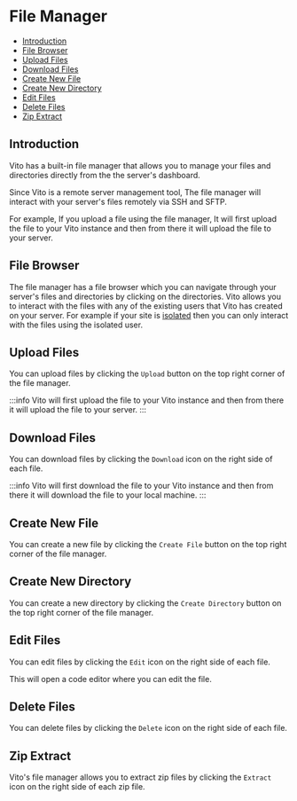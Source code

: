 # File Manager

- [Introduction](#introduction)
- [File Browser](#file-browser)
- [Upload Files](#upload-files)
- [Download Files](#download-files)
- [Create New File](#create-new-file)
- [Create New Directory](#create-new-directory)
- [Edit Files](#edit-files)
- [Delete Files](#delete-files)
- [Zip Extract](#zip-extract)

## Introduction

Vito has a built-in file manager that allows you to manage your files and directories directly from the the server's dashboard.

Since Vito is a remote server management tool, The file manager will interact with your server's files remotely via SSH and SFTP.

For example, If you upload a file using the file manager, It will first upload the file to your Vito instance and then from there it will upload the file to your server.

## File Browser

The file manager has a file browser which you can navigate through your server's files and directories by clicking on the directories. Vito allows you to interact with the files with any of the existing users that Vito has created on your server. For example if your site is [isolated](../sites/isolation.md) then you can only interact with the files using the isolated user.

## Upload Files

You can upload files by clicking the `Upload` button on the top right corner of the file manager.

:::info
Vito will first upload the file to your Vito instance and then from there it will upload the file to your server.
:::

## Download Files

You can download files by clicking the `Download` icon on the right side of each file.

:::info
Vito will first download the file to your Vito instance and then from there it will download the file to your local machine.
:::

## Create New File

You can create a new file by clicking the `Create File` button on the top right corner of the file manager.

## Create New Directory

You can create a new directory by clicking the `Create Directory` button on the top right corner of the file manager.

## Edit Files

You can edit files by clicking the `Edit` icon on the right side of each file.

This will open a code editor where you can edit the file.

## Delete Files

You can delete files by clicking the `Delete` icon on the right side of each file.

## Zip Extract

Vito's file manager allows you to extract zip files by clicking the `Extract` icon on the right side of each zip file.